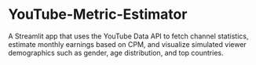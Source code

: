 # YouTube-Metric-Estimator
A Streamlit app that uses the YouTube Data API to fetch channel statistics, estimate monthly earnings based on CPM, and visualize simulated viewer demographics such as gender, age distribution, and top countries.
